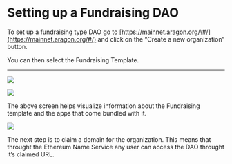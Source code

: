 # Setting up a Fundraising DAO

To set up a fundraising type DAO go to [https://mainnet.aragon.org/\#/](https://mainnet.aragon.org/#/) and click on the “Create a new organization” button.

You can then select the Fundraising Template.  
****

![](https://lh6.googleusercontent.com/A1pR718mIjn5Ud_eAv2q9LARkzGkTdgT9mKshUGzfc0AcAG1_BQW8rdrLDzsAqhxFwqH6PUWhOm1TpnxUNuFGt1N1fZSZE120-eipLcT9CY7aKh4IjMYeNpHzOi9mgdAByrd-YKX)

![](https://lh5.googleusercontent.com/SrVB9nZV23XTnnyAsDiHtAb3PY8Ikd7xwRRj7zDKNch8gVwkdRhXapVpeMCMyo9zym8HvDfUVQcdbgAOXcHSvwYxiMytGBARm7LcPRHQmYw1r3KXaktxZTqnZFNwoR6t7NrSo8IC)

The above screen helps visualize information about the Fundraising template and the apps that come bundled with it.  


![](https://lh5.googleusercontent.com/s-ou4rGU2cnz-sMV-JbhkYqnkXFbz5gMmSOtqxE2d6CYkXJ8tRHz4_Wwr1MDAh4YjNba32KmJFKRxpMQ49z-OTMPoYj_57VD89pUIn4LetwUR1yXZf_SdZMkM3D4lpCVp6ecr_b8)

The next step is to claim a domain for the organization. This means that throught the Ethereum Name Service any user can access the DAO throught it’s claimed URL.



